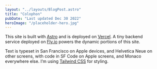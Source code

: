 ```yaml
---
layout: "../layouts/BlogPost.astro"
title: "Colophon"
pubDate: "Last updated Dec 30 2022"
heroImage: "/placeholder-hero.jpg"
---
```


This site is built with [Astro](https://astro.build) and is deployed on [Vercel](https://vercel.com). A tiny backend service deployed on [Fly.io](https://fly.io) powers the dynamic portions of this site.

Text is typeset in San Francisco on Apple devices, and Helvetica Neue on other screens, with code in SF Code on Apple screens, and Monaco everywhere else. I’m using [Tailwind CSS](https://tailwindcss.com) for styling.